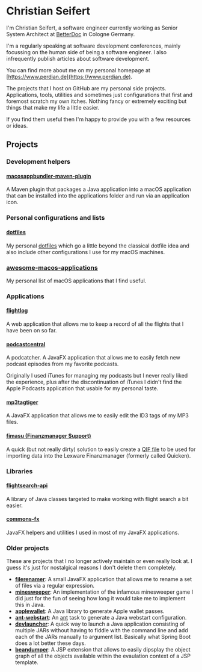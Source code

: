 # Christian Seifert

I'm Christian Seifert, a software engineer currently working as Senior System Architect at [BetterDoc](https://dev.betterdoc.org) in Cologne Germany.

I'm a regularly speaking at software development conferences, mainly focussing on the human side of being a software engineer.
I also infrequently publish articles about software development.

You can find more about me on my personal homepage at [https://www.perdian.de](https://www.perdian.de).

The projects that I host on GitHub are my personal side projects.
Applications, tools, utilities and sometimes just configurations that first and foremost scratch my own itches.
Nothing fancy or extremely exciting but things that make my life a little easier.

If you find them useful then I'm happy to provide you with a few resources or ideas.

## Projects

### Development helpers

#### [macosappbundler-maven-plugin](https://github.com/perdian/macosappbundler-maven-plugin)

A Maven plugin that packages a Java application into a macOS application that can be installed into the applications folder and run via an application icon.

### Personal configurations and lists

#### [dotfiles](https://github.com/perdian/dotfiles)

My personal [dotfiles](https://wiki.archlinux.org/index.php/Dotfiles) which go a little beyond the classical dotfile idea and also include other configurations I use for my macOS machines.

### [awesome-macos-applications](https://github.com/perdian/awesome-macos-applications)

My personal list of macOS applications that I find useful.

### Applications

#### [flightlog](https://github.com/perdian/flightlog)

A web application that allows me to keep a record of all the flights that I have been on so far.

#### [podcastcentral](https://github.com/perdian/podcastcentral)

A podcatcher.
A JavaFX application that allows me to easily fetch new podcast episodes from my favorite podcasts.

Originally I used iTunes for managing my podcasts but I never really liked the experience, plus after the discontinuation of iTunes I didn't find the Apple Podcasts application that usable for my personal taste.

#### [mp3tagtiger](https://github.com/perdian/mp3tagtiger)

A JavaFX application that allows me to easily edit the ID3 tags of my MP3 files.

#### [fimasu (Finanzmanager Support)](https://github.com/perdian/fimasu)

A quick (but not really dirty) solution to easily create a [QIF file](https://de.wikipedia.org/wiki/Quicken_Interchange_Format) to be used for importing data into the Lexware Finanzmanager (formerly called Quicken).

### Libraries

#### [flightsearch-api](https://github.com/perdian/flightsearch-api)

A library of Java classes targeted to make working with flight search a bit easier.

#### [commons-fx](https://github.com/perdian/commons-fx)

JavaFX helpers and utilities I used in most of my JavaFX applications.

### Older projects

These are projects that I no longer actively maintain or even really look at.
I guess it's just for nostalgical reasons I don't delete them completely.

* **[filerenamer](https://github.com/perdian/filerenamer)**: A small JavaFX application that allows me to rename a set of files via a regular expression.
* **[minesweeper](https://github.com/perdian/minesweeper)**: An implementation of the infamous minesweeper game I did just for the fun of seeing how long it would take me to implement this in Java.
* **[applewallet](https://github.com/perdian/applewallet)**: A Java library to generate Apple wallet passes.
* **[ant-webstart](https://github.com/perdian/ant-webstart])**: An [ant](https://ant.apache.org) task to generate a Java webstart configuration.
* **[devlauncher](https://github.com/perdian/devlauncher)**: A quick way to launch a Java application consisting of multiple JARs without having to fiddle with the command line and add each of the JARs manually to argument list. Basically what Spring Boot does a lot better these days.
* **[beandumper](https://github.com/perdian/beandumper)**: A JSP extension that allows to easily dipsplay the object graph of all the objects available within the evaulation context of a JSP template.
